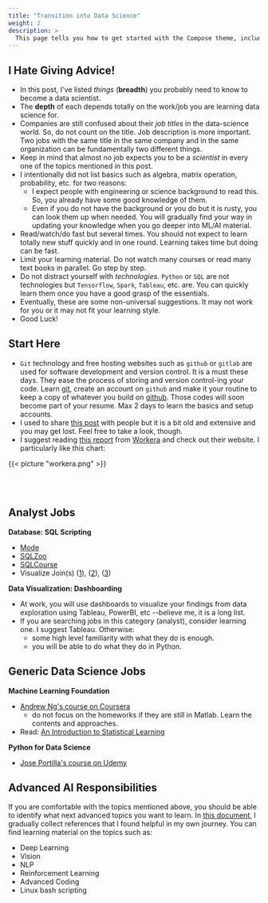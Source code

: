 ```yaml
---
title: "Transition into Data Science"
weight: 2
description: >
  This page tells you how to get started with the Compose theme, including installation and basic configuration.
---
```

## I Hate Giving Advice!
- In this post, I've listed _things_ (**breadth**) you probably need to know to become a data scientist. 
- The **depth** of each depends totally on the work/job you are learning data science for. 
- Companies are still confused about their _job titles_ in the data-science world. So, do not count on the title. Job description is more important. Two jobs with the same title in the same company and in the same organization can be fundamentally two different things. 
- Keep in mind that almost no job expects you to be a _scientist_ in every one of the topics mentioned in this post. 
- I intentionally did not list basics such as algebra, matrix operation, probability, etc. for two reasons:
  - I expect people with engineering or science background to read this. So, you already have some good knowledge of them.
  - Even if you do not have the background or you do but it is rusty, you can look them up when needed. You will gradually find your way in updating your knowledge when you go deeper into ML/AI material. 
- Read/watch/do fast but several times. You should not expect to learn totally new stuff quickly and in one round. Learning takes time but doing can be fast.
- Limit your learning material. Do not watch many courses or read many text books in parallel. Go step by step.
- Do not distract yourself with _technologies_. `Python` or `SQL` are not technologies but `Tensorflow`, `Spark`, `Tableau`, etc. are. You can quickly learn them once you have a good grasp of the essentials.
- Eventually, these are some non-universal suggestions. It may not work for you or it may not fit your learning style.
- Good Luck!

## Start Here
- `Git` technology and free hosting websites such as `github` or `gitlab` are used for software development and version control. It is a must these days. They ease the process of storing and version control-ing your code. Learn [git](https://git-scm.com/doc), create an account on `github` and make it your routine to keep a copy of whatever you build on [github](https://github.com/). Those codes will soon become part of your resume. Max 2 days to learn the basics and setup accounts.
- I used to share [this post](https://blog.insightdatascience.com/preparing-for-the-transition-to-data-science-e9194c90b42c) with people but it is a bit old and extensive and you may get lost. Feel free to take a look, though.
- I suggest reading [this report](https://workera.ai/resource_downloads/ai_career_pathways/) from [Workera](https://workera.ai/) and check out their website. I particularly like this chart:

{{< picture "workera.png" >}} 


<br>
<br>


## Analyst Jobs

__Database: SQL Scripting__
- [Mode](https://mode.com/sql-tutorial/introduction-to-sql/)
- [SQLZoo](https://sqlzoo.net/)
- [SQLCourse](http://www.sqlcourse2.com/)
- Visualize Join(s) ([1](https://joins.spathon.com/)), ([2](http://4.bp.blogspot.com/-_HsHikmChBI/VmQGJjLKgyI/AAAAAAAAEPw/JaLnV0bsbEo/s1600/sql%2Bjoins%2Bguide%2Band%2Bsyntax.jpg)), ([3](https://www.codeproject.com/Articles/33052/Visual-Representation-of-SQL-Joins))

__Data Visualization: Dashboarding__
- At work, you will use dashboards to visualize your findings from data exploration using Tableau, PowerBI, etc --believe me, it is a long list.
- If you are searching jobs in this category (analyst), consider learning one. I suggest Tableau. Otherwise:
  - some high level familiarity with what they do is enough.
  - you will be able to do what they do in Python.

## Generic Data Science Jobs

__Machine Learning Foundation__
- [Andrew Ng's course on Coursera](https://www.coursera.org/learn/machine-learning)
  - do not focus on the homeworks if they are still in Matlab. Learn the contents and approaches.
- Read: [An Introduction to Statistical Learning](http://faculty.marshall.usc.edu/gareth-james/)

__Python for Data Science__
- [Jose Portilla's course on Udemy](https://www.udemy.com/course/python-for-data-science-and-machine-learning-bootcamp/) 


## Advanced AI Responsibilities
If you are comfortable with the topics mentioned above, you should be able to identify what next advanced topics you want to learn. In [this document](https://a-azad.github.io/pifourth.com/docs-aiml/), I gradually collect references that I found helpful in my own journey.  You can find learning material on the topics such as:

- Deep Learning
- Vision
- NLP
- Reinforcement Learning
- Advanced Coding
- Linux bash scripting



